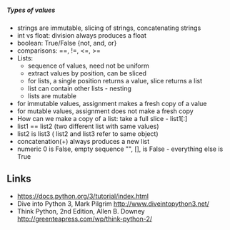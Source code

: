
##### Types of values
- strings are immutable, slicing of strings, concatenating strings
- int vs float: division always produces a float
- boolean: True/False {not, and, or}
- comparisons: ==, !=, <=, >=
- Lists: 
  - sequence of values, need not be uniform
  - extract values by position, can be sliced
  - for lists, a single position returns a value, slice returns a list
  - list can contain other lists - nesting
  - lists are mutable
- for immutable values, assignment makes a fresh copy of a value
- for mutable values, assignment does not make a fresh copy
- How can we make a copy of a list: take a full slice - list1[:]
- list1 == list2 (two different list with same values)
- list2 is list3 ( list2 and list3 refer to same object)
- concatenation(+) always produces a new list  
- numeric 0 is False, empty sequence "", [], is False - everything else is True



## Links
* https://docs.python.org/3/tutorial/index.html
* Dive into Python 3, Mark Pilgrim
http://www.diveintopython3.net/
* Think Python, 2nd Edition, Allen B. Downey
http://greenteapress.com/wp/think-python-2/
